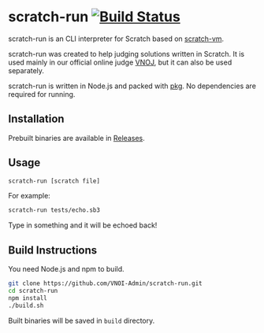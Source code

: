 # scratch-run [![Build Status](https://github.com/VNOI-Admin/scratch-run/actions/workflows/main.yml/badge.svg)](https://github.com/VNOI-Admin/scratch-run/actions/)

scratch-run is an CLI interpreter for Scratch based on [scratch-vm](https://github.com/LLK/scratch-vm).

scratch-run was created to help judging solutions written in Scratch. It is used mainly in our official online judge [VNOJ](https://github.com/VNOI-Admin/OJ), but it can also be used separately.

scratch-run is written in Node.js and packed with [pkg](https://github.com/vercel/pkg). No dependencies are required for running.

## Installation

Prebuilt binaries are available in [Releases](https://github.com/VNOI-Admin/scratch-run/releases).

## Usage

```bash
scratch-run [scratch file]
```

For example:

```bash
scratch-run tests/echo.sb3
```

Type in something and it will be echoed back!

## Build Instructions

You need Node.js and npm to build.

```bash
git clone https://github.com/VNOI-Admin/scratch-run.git
cd scratch-run
npm install
./build.sh
```

Built binaries will be saved in `build` directory.
